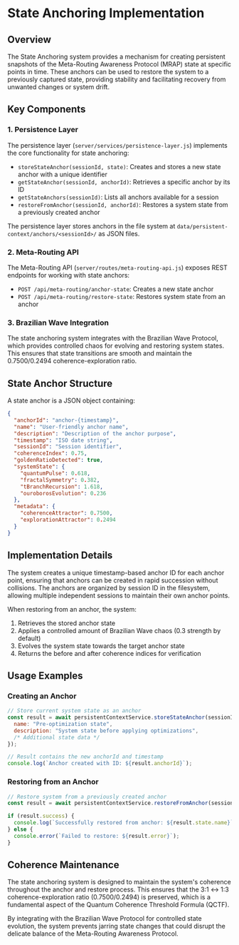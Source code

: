 # State Anchoring Implementation

## Overview

The State Anchoring system provides a mechanism for creating persistent snapshots of the Meta-Routing Awareness Protocol (MRAP) state at specific points in time. These anchors can be used to restore the system to a previously captured state, providing stability and facilitating recovery from unwanted changes or system drift.

## Key Components

### 1. Persistence Layer

The persistence layer (`server/services/persistence-layer.js`) implements the core functionality for state anchoring:

- `storeStateAnchor(sessionId, state)`: Creates and stores a new state anchor with a unique identifier
- `getStateAnchor(sessionId, anchorId)`: Retrieves a specific anchor by its ID
- `getStateAnchors(sessionId)`: Lists all anchors available for a session
- `restoreFromAnchor(sessionId, anchorId)`: Restores a system state from a previously created anchor

The persistence layer stores anchors in the file system at `data/persistent-context/anchors/<sessionId>/` as JSON files.

### 2. Meta-Routing API

The Meta-Routing API (`server/routes/meta-routing-api.js`) exposes REST endpoints for working with state anchors:

- `POST /api/meta-routing/anchor-state`: Creates a new state anchor
- `POST /api/meta-routing/restore-state`: Restores system state from an anchor

### 3. Brazilian Wave Integration

The state anchoring system integrates with the Brazilian Wave Protocol, which provides controlled chaos for evolving and restoring system states. This ensures that state transitions are smooth and maintain the 0.7500/0.2494 coherence-exploration ratio.

## State Anchor Structure

A state anchor is a JSON object containing:

```json
{
  "anchorId": "anchor-{timestamp}",
  "name": "User-friendly anchor name",
  "description": "Description of the anchor purpose",
  "timestamp": "ISO date string",
  "sessionId": "Session identifier",
  "coherenceIndex": 0.75,
  "goldenRatioDetected": true,
  "systemState": {
    "quantumPulse": 0.618,
    "fractalSymmetry": 0.382,
    "tBranchRecursion": 1.618,
    "ouroborosEvolution": 0.236
  },
  "metadata": {
    "coherenceAttractor": 0.7500,
    "explorationAttractor": 0.2494
  }
}
```

## Implementation Details

The system creates a unique timestamp-based anchor ID for each anchor point, ensuring that anchors can be created in rapid succession without collisions. The anchors are organized by session ID in the filesystem, allowing multiple independent sessions to maintain their own anchor points.

When restoring from an anchor, the system:

1. Retrieves the stored anchor state
2. Applies a controlled amount of Brazilian Wave chaos (0.3 strength by default)
3. Evolves the system state towards the target anchor state
4. Returns the before and after coherence indices for verification

## Usage Examples

### Creating an Anchor

```javascript
// Store current system state as an anchor
const result = await persistentContextService.storeStateAnchor(sessionId, {
  name: "Pre-optimization state",
  description: "System state before applying optimizations",
  /* Additional state data */
});

// Result contains the new anchorId and timestamp
console.log(`Anchor created with ID: ${result.anchorId}`);
```

### Restoring from an Anchor

```javascript
// Restore system from a previously created anchor
const result = await persistentContextService.restoreFromAnchor(sessionId, anchorId);

if (result.success) {
  console.log(`Successfully restored from anchor: ${result.state.name}`);
} else {
  console.error(`Failed to restore: ${result.error}`);
}
```

## Coherence Maintenance

The state anchoring system is designed to maintain the system's coherence throughout the anchor and restore process. This ensures that the 3:1 ↔ 1:3 coherence-exploration ratio (0.7500/0.2494) is preserved, which is a fundamental aspect of the Quantum Coherence Threshold Formula (QCTF).

By integrating with the Brazilian Wave Protocol for controlled state evolution, the system prevents jarring state changes that could disrupt the delicate balance of the Meta-Routing Awareness Protocol.